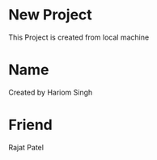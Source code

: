 # New Project

This Project is created from local machine

# Name
Created by Hariom Singh

# Friend
Rajat Patel